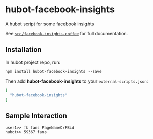 # hubot-facebook-insights

A hubot script for some facebook insights

See [`src/facebook-insights.coffee`](src/facebook-insights.coffee) for full documentation.

## Installation

In hubot project repo, run:

`npm install hubot-facebook-insights --save`

Then add **hubot-facebook-insights** to your `external-scripts.json`:

```json
[
  "hubot-facebook-insights"
]
```

## Sample Interaction

```
user1>> fb fans PageNameOrFBid
hubot>> 59367 fans
```
